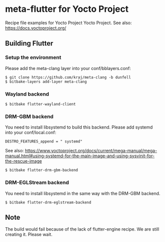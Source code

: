 # meta-flutter for Yocto Project

Recipe file examples for Yocto Project Yocto Project. See also: https://docs.yoctoproject.org/

## Building Flutter

### Setup the environment
Please add the meta-clang layer into your conf/bblayers.conf:
```Shell
$ git clone https://github.com/kraj/meta-clang -b dunfell
$ bitbake-layers add-layer meta-clang
```

### Wayland backend 
```Shell
$ bitbake flutter-wayland-client
```

### DRM-GBM backend
You need to install libsystemd to build this backend. Please add systemd into your conf/local.conf:    
```
DESTRO_FEATURES_append = " systemd"
```
See also: https://www.yoctoproject.org/docs/current/mega-manual/mega-manual.html#using-systemd-for-the-main-image-and-using-sysvinit-for-the-rescue-image

```Shell
$ bitbake flutter-drm-gbm-backend
```

### DRM-EGLStream backend
You need to install libsystemd in the same way with the DRM-GBM backend.

```Shell
$ bitbake flutter-drm-eglstream-backend
```

## Note
The build would fail because of the lack of flutter-engine recipe. We are still creating it. Please wait.  
